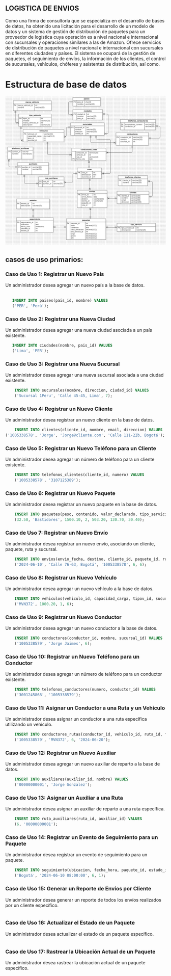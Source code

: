 ## LOGISTICA DE ENVIOS 
Como una firma de consultoría que se especializa en el desarrollo de bases de datos, ha obtenido
una licitación para el desarrollo de un modelo de datos y un sistema de gestión de distribución de
paquetes para un proveedor de logística cuya operación es a nivel nacional e internacional con
sucursales y operaciones similares a las de Amazon. Ofrece servicios de distribución de paquetes
a nivel nacional e internacional con sucursales en diferentes ciudades y países. El sistema se
ocupará de la gestión de paquetes, el seguimiento de envíos, la información de los clientes, el
control de sucursales, vehículos, chóferes y asistentes de distribución, así como.

# Estructura de base de datos
![alt text](base-datos.jpg)
## casos de uso primarios:

### Caso de Uso 1:  Registrar un Nuevo País

Un administrador desea agregar un nuevo país a la base de datos.

 ```sql

    INSERT INTO paises(pais_id, nombre) VALUES
    ('PER', 'Perú');
 ```

 ### Caso de Uso 2: Registrar una Nueva Ciudad

 Un administrador desea agregar una nueva ciudad asociada a un país existente.

 ```sql
    INSERT INTO ciudades(nombre, pais_id) VALUES
    ('Lima', 'PER');
  ```
### Caso de Uso 3: Registrar una Nueva Sucursal
Un administrador desea agregar una nueva sucursal asociada a una ciudad
existente.
```sql
    INSERT INTO sucursales(nombre, direccion, ciudad_id) VALUES
    ('Sucursal 1Peru', 'Calle 45-45, Lima', 7);
```
### Caso de Uso 4: Registrar un Nuevo Cliente
Un administrador desea registrar un nuevo cliente en la base de datos.
```sql
    INSERT INTO clientes(cliente_id, nombre, email, direccion) VALUES
('1005338578', 'Jorge', 'Jorge@cliente.com', 'Calle 111-22b, Bogotá');
```
### Caso de Uso 5: Registrar un Nuevo Teléfono para un Cliente
Un administrador desea agregar un número de teléfono para un cliente existente.
```sql
    INSERT INTO telefonos_clientes(cliente_id, numero) VALUES
    ('1005338578', '3107125389');
```
### Caso de Uso 6: Registrar un Nuevo Paquete
Un administrador desea registrar un nuevo paquete en la base de datos.
```sql
    INSERT INTO paquetes(peso, contenido, valor_declarado, tipo_servicio_id, largo, ancho, alto) VALUES
    (32.50, 'Bastidores', 1500.10, 2, 503.20, 130.70, 30.40);
```
### Caso de Uso 7: Registrar un Nuevo Envío
Un administrador desea registrar un nuevo envío, asociando un cliente, paquete, ruta y sucursal.
```sql
    INSERT INTO envios(envio_fecha, destino, cliente_id, paquete_id, ruta_id) VALUES
    ('2024-06-10', 'Calle 76-63, Bogotá', '1005338578', 6, 6);
```
### Caso de Uso 8: Registrar un Nuevo Vehículo
Un administrador desea agregar un nuevo vehículo a la base de datos.
```sql
    INSERT INTO vehiculos(vehiculo_id, capacidad_carga, tipov_id, sucursal_id) VALUES
    ('MVN372', 1000.20, 1, 6);
```
### Caso de Uso 9: Registrar un Nuevo Conductor
Un administrador desea agregar un nuevo conductor a la base de datos.
```sql
    INSERT INTO conductores(conductor_id, nombre, sucursal_id) VALUES
    ('1005338579', 'Jorge Jaimes', 6);
```
### Caso de Uso 10: Registrar un Nuevo Teléfono para un Conductor
Un administrador desea agregar un número de teléfono para un conductor
existente.
```sql
    INSERT INTO telefonos_conductores(numero, conductor_id) VALUES
    ('3001245868', '1005338579');
```
### Caso de Uso 11: Asignar un Conductor a una Ruta y un Vehículo
Un administrador desea asignar un conductor a una ruta específica utilizando un vehículo.
```sql
    INSERT INTO conductores_rutas(conductor_id, vehiculo_id, ruta_id, fecha_ruta) VALUES
    ('1005338579', 'MVN372', 6, '2024-06-20');
```
### Caso de Uso 12: Registrar un Nuevo Auxiliar
Un administrador desea agregar un nuevo auxiliar de reparto a la base de datos.
```sql
    INSERT INTO auxiliares(auxiliar_id, nombre) VALUES
    ('00000000001', 'Jorge Gonzalez');
```
### Caso de Uso 13: Asignar un Auxiliar a una Ruta
Un administrador desea asignar un auxiliar de reparto a una ruta específica.
```sql
    INSERT INTO ruta_auxiliares(ruta_id, auxiliar_id) VALUES
    (6, '00000000001');
```
### Caso de Uso 14: Registrar un Evento de Seguimiento para un Paquete
Un administrador desea registrar un evento de seguimiento para un paquete.
```sql
    INSERT INTO seguimiento(ubicacion, fecha_hora, paquete_id, estado_id) VALUES
    ('Bogotá', '2024-06-10 08:00:00', 6, 1);
```
### Caso de Uso 15: Generar un Reporte de Envíos por Cliente
Un administrador desea generar un reporte de todos los envíos realizados por un cliente específico.
```sql

```
### Caso de Uso 16: Actualizar el Estado de un Paquete
Un administrador desea actualizar el estado de un paquete específico.
```sql

```
### Caso de Uso 17: Rastrear la Ubicación Actual de un Paquete
Un administrador desea rastrear la ubicación actual de un paquete específico.
```sql

```